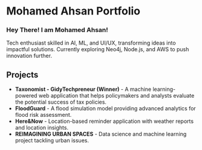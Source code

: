 
# Mohamed Ahsan Portfolio

### Hey There! I am Mohamed Ahsan!
 Tech enthusiast skilled in AI, ML, and UI/UX, transforming ideas into impactful solutions. Currently exploring Neo4j, Node.js, and AWS to push innovation further.

## Projects

- **Taxonomist - GidyTechpreneur (Winner)** - A machine learning-powered web application that helps policymakers and analysts evaluate the potential success of tax policies.
- **FloodGuard** - A flood simulation model providing advanced analytics for flood risk assessment.
- **Here&Now** - Location-based reminder application with weather reports and location insights.
- **REIMAGINING URBAN SPACES** - Data science and machine learning project tackling urban issues.

